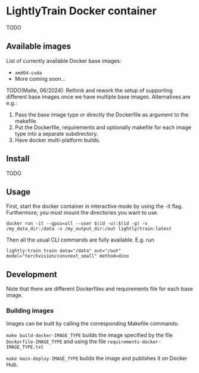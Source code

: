 # LightlyTrain Docker container

TODO

## Available images

List of currently available Docker base images:

- `amd64-cuda`
- More coming soon...

TODO(Malte, 06/2024): Rethink and rework the setup of supporting different base images
once we have multiple base images. Alternatives are e.g.:

1. Pass the base image type or directly the Dockerfile as argument to the makefile.
1. Put the Dockerfile, requirements and optionally makefile for each image type into
   a separate subdirectory.
1. Have docker multi-platform builds.

## Install

TODO

## Usage

First, start the docker container in interactive mode by using the -it flag. Furthermore,
you must mount the directories you want to use.

```
docker run -it --gpus=all --user $(id -u):$(id -g) -v /my_data_dir:/data -v /my_output_dir:/out lightly/train:latest
```

Then all the usual CLI commands are fully available. E.g. run

```
lightly-train train data="/data" out="/out" model="torchvision/convnext_small" method=dino
```

## Development

Note that there are different Dockerfiles and requirements file for each base image.

### Building images

Images can be built by calling the corresponding Makefile commands:

`make build-docker-IMAGE_TYPE` builds the image specified by the file `Dockerfile-IMAGE_TYPE`
and using the file `requirements-docker-IMAGE_TYPE.txt`

`make main-deploy-IMAGE_TYPE` builds the image and publishes it on Docker Hub.
